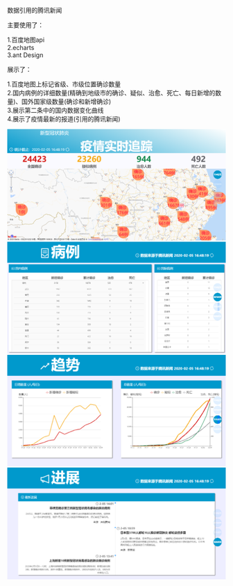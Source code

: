 数据引用的腾讯新闻

主要使用了：

   1.百度地图api  
   2.echarts  
   3.ant Design

展示了：

   1.百度地图上标记省级、市级位置确诊数量  
   2.国内病例的详细数量(精确到地级市的确诊、疑似、治愈、死亡、每日新增的数量)、国外国家级数量(确诊和新增确诊)  
   3.展示第二条中的国内数据变化曲线  
   4.展示了疫情最新的报道(引用的腾讯新闻)  

 ![image](https://github.com/patienceroll/sars-situation/raw/master/readMeData/1.png)
 ![image](https://github.com/patienceroll/sars-situation/raw/master/readMeData/2.png)  
 ![image](https://github.com/patienceroll/sars-situation/raw/master/readMeData/3.png)
 ![image](https://github.com/patienceroll/sars-situation/raw/master/readMeData/4.png)
